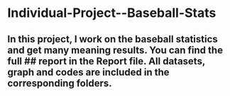 # Individual-Project--Baseball-Stats
## In this project, I work on the baseball statistics and get many meaning results. You can find the full ## report in the Report file. All datasets, graph and codes are included in the corresponding folders.
